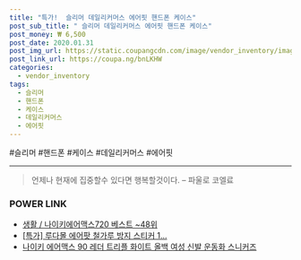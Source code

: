 ```yaml
--- 
title: "특가!  슬리머 데일리커머스 에어핏 핸드폰 케이스" 
post_sub_title: " 슬리머 데일리커머스 에어핏 핸드폰 케이스" 
post_money: ₩ 6,500 
post_date: 2020.01.31 
post_img_url: https://static.coupangcdn.com/image/vendor_inventory/images/2017/03/24/12/7/cfd141af-954d-4d6a-a67b-c2d060b2ba37.jpg 
post_link_url: https://coupa.ng/bnLKHW 
categories: 
  - vendor_inventory 
tags: 
  - 슬리머 
  - 핸드폰 
  - 케이스 
  - 데일리커머스 
  - 에어핏 
--- 
```

  #슬리머 #핸드폰 #케이스 #데일리커머스 #에어핏 
<hr> 

> 언제나 현재에 집중할수 있다면 행복할것이다. – 파울로 코엘료 


### POWER LINK

* <a href="https://blog.naver.com/santokki14/221786061459" target="_blank">생활 / 나이키에어맥스720 베스트 ~48위</a>
* <a href="https://blog.naver.com/sakai111/221789504575" target="_blank">[특가] 루다몰 에어팟 철가루 방지 스티커 1...</a>
* <a href="https://blog.naver.com/an0733/221784521479" target="_blank">나이키 에어맥스 90 레더 트리플 화이트 올백 여성 신발 운동화 스니커즈</a>
